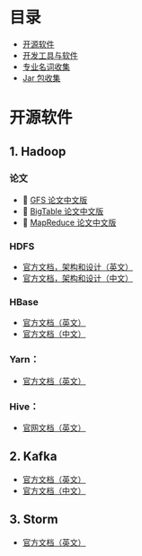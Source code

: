 # 目录

- [开源软件](#1-hadoop)
- [开发工具与软件](./software.md)
- [专业名词收集](./Glossary.md)
- [Jar 包收集](./java-package.md)

# 开源软件

## 1. Hadoop 

### 论文

- :paperclip: [GFS 论文中文版](http://blog.bizcloudsoft.com/wp-content/uploads/Google-File-System%E4%B8%AD%E6%96%87%E7%89%88_1.0.pdf)
- :paperclip: [BigTable 论文中文版](http://blog.bizcloudsoft.com/wp-content/uploads/Google-Bigtable%E4%B8%AD%E6%96%87%E7%89%88_1.0.pdf)  
- :paperclip: [MapReduce 论文中文版](http://blog.bizcloudsoft.com/wp-content/uploads/Google-MapReduce%E4%B8%AD%E6%96%87%E7%89%88_1.0.pdf)

### HDFS 

- [官方文档，架构和设计（英文）](https://hadoop.apache.org/docs/r1.2.1/hdfs_design.html)
- [官方文档，架构和设计（中文）](https://hadoop.apache.org/docs/r1.0.4/cn/hdfs_design.html)

### HBase

- [官方文档（英文）](https://hbase.apache.org/book.html#datamodel)
- [官方文档（中文）](http://abloz.com/hbase/book.html)

### Yarn：

- [官方文档（英文）](https://hadoop.apache.org/docs/current/hadoop-yarn/hadoop-yarn-site/YARN.html)

### Hive：

- [官网文档（英文）](http://hive.apache.org)



## 2. Kafka

- [官方文档（英文）](http://kafka.apache.org)
- [官方文档（中文）](http://kafka.apachecn.org)



## 3. Storm

- [官方文档（英文）](http://storm.apache.org)
